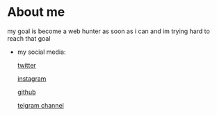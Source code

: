 # About me

my goal is become a web hunter as soon as i can and im trying hard to reach that goal

- my social media:

    [twitter](http://twitter.com/alins_ir)

    [instagram](http://instagram.com/alins.ir)

    [github](http://github.com/alins1r)

    [telgram channel](http://t.me/alins1r)